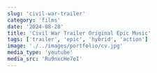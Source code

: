 ```yaml
---
slug: 'civil-war-trailer'
category: 'films'
date: '2024-08-28'
title: 'Civil War Trailer Original Epic Music'
tags: ['trailer', 'epic', 'hybrid', 'action']
image: './../images/portfolio/cv.jpg'
media_type: 'youtube'
media_src: 'Ru9nxcHe7eI'
---
```


